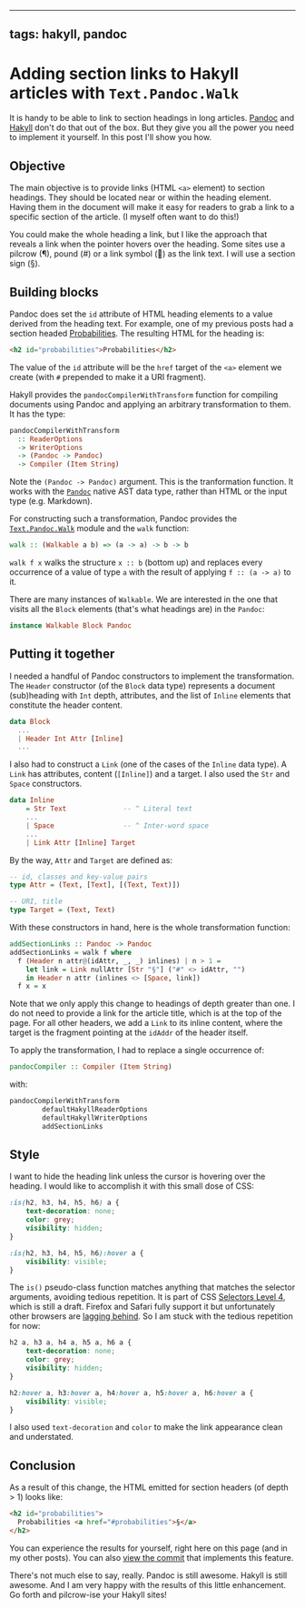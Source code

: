 ----
tags: hakyll, pandoc
----

# Adding section links to Hakyll articles with `Text.Pandoc.Walk`

It is handy to be able to link to section headings in long articles.
[Pandoc][] and [Hakyll][] don't do that out of the box.  But they
give you all the power you need to implement it yourself.  In this
post I'll show you how.

[Pandoc]: https://pandoc.org/
[Hakyll]: https://jaspervdj.be/hakyll/


## Objective

The main objective is to provide links (HTML `<a>` element) to
section headings.  They should be located near or within the heading
element.  Having them in the document will make it easy for readers
to grab a link to a specific section of the article.  (I myself
often want to do this!)

You could make the whole heading a link, but I like the approach
that reveals a link when the pointer hovers over the heading.  Some
sites use a pilcrow (¶), pound (#) or a link symbol (🔗) as the link
text.  I will use a section sign (§).


## Building blocks

Pandoc does set the `id` attribute of HTML heading elements to a
value derived from the heading text.  For example, one of my
previous posts had a section headed [Probabilities][].  The
resulting HTML for the heading is:

```html
<h2 id="probabilities">Probabilities</h2>
```

[Probabilities]: 2020-03-31-quickcheck-hedgehog.html#probabilities

The value of the `id` attribute will be the `href` target of the
`<a>` element we create (with `#` prepended to make it a URI
fragment).

Hakyll provides the `pandocCompilerWithTransform` function for
compiling documents using Pandoc and applying an arbitrary
transformation to them.  It has the type:

```haskell
pandocCompilerWithTransform
  :: ReaderOptions
  -> WriterOptions
  -> (Pandoc -> Pandoc)
  -> Compiler (Item String)
```

Note the `(Pandoc -> Pandoc)` argument.  This is the tranformation
function.  It works with the [`Pandoc`][] native AST data type,
rather than HTML or the input type (e.g. Markdown).

[`Pandoc`]: https://hackage.haskell.org/package/pandoc-types-1.21/docs/Text-Pandoc-Definition.html#t:Pandoc

For constructing such a transformation, Pandoc provides the
[`Text.Pandoc.Walk`][] module and the `walk` function:

```haskell
walk :: (Walkable a b) => (a -> a) -> b -> b
```

`walk f x` walks the structure `x :: b` (bottom up) and replaces
every occurrence of a value of type `a` with the result of applying
`f :: (a -> a)` to it.

There are many instances of `Walkable`.  We are interested in the
one that visits all the `Block` elements (that's what headings are)
in the `Pandoc`:

```haskell
instance Walkable Block Pandoc
```

[`Text.Pandoc.Walk`]: https://hackage.haskell.org/package/pandoc-types-1.21/docs/Text-Pandoc-Walk.html#v:walk


## Putting it together

I needed a handful of Pandoc constructors to implement the
transformation.  The `Header` constructor (of the `Block` data type)
represents a document (sub)heading with `Int` depth, attributes, and
the list of `Inline` elements that constitute the header content.

```haskell
data Block
  ...
  | Header Int Attr [Inline]
  ...
```

I also had to construct a `Link` (one of the cases of the `Inline`
data type).  A `Link` has attributes, content (`[Inline]`) and a
target.  I also used the `Str` and `Space` constructors.

```haskell
data Inline
    = Str Text              -- ^ Literal text
    ...
    | Space                 -- ^ Inter-word space
    ...
    | Link Attr [Inline] Target
```

By the way, `Attr` and `Target` are defined as:

```haskell
-- id, classes and key-value pairs
type Attr = (Text, [Text], [(Text, Text)])

-- URI, title
type Target = (Text, Text)
```

With these constructors in hand, here is the whole transformation
function:

```haskell
addSectionLinks :: Pandoc -> Pandoc
addSectionLinks = walk f where
  f (Header n attr@(idAttr, _, _) inlines) | n > 1 =
    let link = Link nullAttr [Str "§"] ("#" <> idAttr, "")
    in Header n attr (inlines <> [Space, link])
  f x = x
```

Note that we only apply this change to headings of depth greater
than one.  I do not need to provide a link for the article title,
which is at the top of the page.  For all other headers, we add a
`Link` to its inline content, where the target is the fragment
pointing at the `idAddr` of the header itself.

To apply the transformation, I had to replace a single occurrence
of:

```haskell
pandocCompiler :: Compiler (Item String)
```

with:

```haskell
pandocCompilerWithTransform
        defaultHakyllReaderOptions
        defaultHakyllWriterOptions
        addSectionLinks
```


## Style

I want to hide the heading link unless the cursor is hovering over
the heading.  I would like to accomplish it with this small dose of
CSS:

```css
:is(h2, h3, h4, h5, h6) a {
    text-decoration: none;
    color: grey;
    visibility: hidden;
}

:is(h2, h3, h4, h5, h6):hover a {
    visibility: visible;
}
```

The `is()` pseudo-class function matches anything that matches the
selector arguments, avoiding tedious repetition.  It is part of CSS
[Selectors Level 4][], which is still a draft.  Firefox and Safari
fully support it but unfortunately other browsers are [lagging
behind][].  So I am stuck with the tedious repetition for now:

```css
h2 a, h3 a, h4 a, h5 a, h6 a {
    text-decoration: none;
    color: grey;
    visibility: hidden;
}

h2:hover a, h3:hover a, h4:hover a, h5:hover a, h6:hover a {
    visibility: visible;
}
```

[Selectors Level 4]: https://www.w3.org/TR/selectors-4/#matches
[lagging behind]: https://caniuse.com/css-matches-pseudo

I also used `text-decoration` and `color` to make the link
appearance clean and understated.


## Conclusion

As a result of this change, the HTML emitted for section headers (of
depth > 1) looks like:

```html
<h2 id="probabilities">
  Probabilities <a href="#probabilities">§</a>
</h2>
```

You can experience the results for yourself, right here on this page
(and in my other posts).  You can also [view the commit][] that
implements this feature.

[view the commit]: https://github.com/frasertweedale/blog-fp/commit/fe72af9144fea3ece5295ac5446f647560119088

There's not much else to say, really.  Pandoc is still awesome.
Hakyll is still awesome.  And I am very happy with the results of
this little enhancement.  Go forth and pilcrow-ise your Hakyll
sites!
